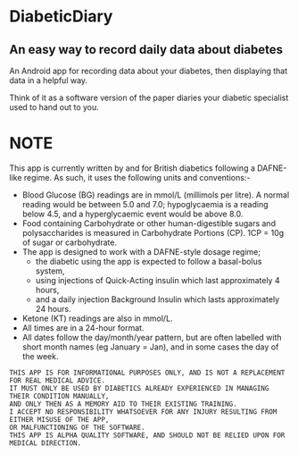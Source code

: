 # DiabeticDiary

## An easy way to record daily data about diabetes

An Android app for recording data about your diabetes, then displaying that data in a helpful way.

Think of it as a software version of the paper diaries your diabetic specialist used to hand out to you.

# NOTE

This app is currently written by and for British diabetics following a DAFNE-like regime.
As such, it uses the following units and conventions:-

* Blood Glucose (BG) readings are in mmol/L (millimols per litre). A normal reading would be between 5.0 and 7.0; 
hypoglycaemia is a reading below 4.5, and a hyperglycaemic event would be above 8.0.
* Food containing Carbohydrate or other human-digestible sugars and polysaccharides is measured in Carbohydrate Portions (CP). 
1CP = 10g of sugar or carbohydrate.
* The app is designed to work with a DAFNE-style dosage regime;
    - the diabetic using the app is expected to follow a basal-bolus system,
    - using injections of Quick-Acting insulin which last approximately 4 hours,
    - and a daily injection Background Insulin which lasts approximately 24 hours.
* Ketone (KT) readings are also in mmol/L.
* All times are in a 24-hour format.
* All dates follow the day/month/year pattern, but are often labelled with short month names (eg January = Jan), and in some cases the day of the week.

```
THIS APP IS FOR INFORMATIONAL PURPOSES ONLY, AND IS NOT A REPLACEMENT FOR REAL MEDICAL ADVICE.
IT MUST ONLY BE USED BY DIABETICS ALREADY EXPERIENCED IN MANAGING THEIR CONDITION MANUALLY, 
AND ONLY THEN AS A MEMORY AID TO THEIR EXISTING TRAINING.
I ACCEPT NO RESPONSIBILITY WHATSOEVER FOR ANY INJURY RESULTING FROM EITHER MISUSE OF THE APP,
OR MALFUNCTIONING OF THE SOFTWARE.
THIS APP IS ALPHA QUALITY SOFTWARE, AND SHOULD NOT BE RELIED UPON FOR MEDICAL DIRECTION.
```
